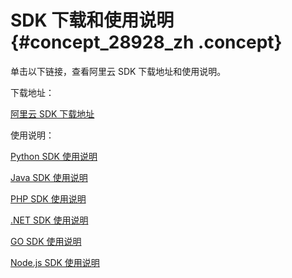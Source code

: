 # SDK 下载和使用说明 {#concept_28928_zh .concept}

单击以下链接，查看阿里云 SDK 下载地址和使用说明。

下载地址：

 [阿里云 SDK 下载地址](https://www.alibabacloud.com/support/developer-resources)

使用说明：

[Python SDK 使用说明](https://www.alibabacloud.com/help/doc-detail/53090.htm) 

 [Java SDK 使用说明](https://www.alibabacloud.com/help/doc-detail/52740.htm) 

 [PHP SDK 使用说明](https://www.alibabacloud.com/help/doc-detail/53111.htm) 

 [.NET SDK 使用说明](https://www.alibabacloud.com/help/doc-detail/53095.htm) 

 [GO SDK 使用说明](https://www.alibabacloud.com/help/doc-detail/63640.htm) 

 [Node.js SDK 使用说明](https://www.alibabacloud.com/help/doc-detail/57342.htm) 

